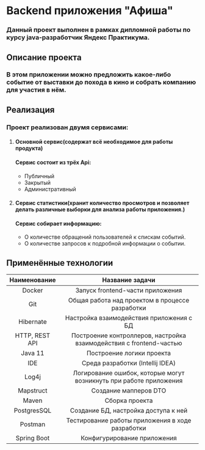 # Backend приложения "Афиша"
### Данный проект выполнен в рамках дипломной работы по курсу java-разработчик Яндекс Практикума.
## Описание проекта
### В этом приложении можно предложить какое-либо событие от выставки до похода в кино и собрать компанию для участия в нём.
## Реализация
### Проект реализован двумя сервисами:
1. #### Основной сервис(содержат всё необходимое для работы продукта)
   #### Сервис состоит из трёх Api:
      * Публичный
      * Закрытый
      * Административный
4. #### Сервис статистики(хранит количество просмотров и позволяет делать различные выборки для анализа работы приложения.)
   #### Сервис собирает информацию:
      * О количестве обращений пользователей к спискам событий.
      * О количестве запросов к подробной информации о событии.
 ## Применённые технологии
|  Наименование   |                           Название задачи                           |
|:---------------:|:-------------------------------------------------------------------:|
|     Docker      |                  Запуск frontend-части приложения                   |
|       Git       |           Общая работа над проектом в процессе разработки           |
|    Hibernate    |              Настройка взаимодействия приложения с БД               |
| HTTP, REST API  | Построение контроллеров, настройка взаимодействия с frontend-частью |
|     Java 11     |                      Построение логики проекта                      |
|       IDE       |                  Среда разработки (Intellij IDEA)                   |
|      Log4j      | Логирование ошибок, которые могут возникнуть при работе приложения  |
|    Mapstruct    |                        Создание мапперов DTO                        |
|      Maven      |                           Сборка проекта                            |
|   PostgresSQL   |                Создание БД, настройка доступа к ней                 |
|     Postman     |          Тестирование работы приложения в ходе разработки           |
|   Spring Boot   |                     Конфигурирование приложения                     |
